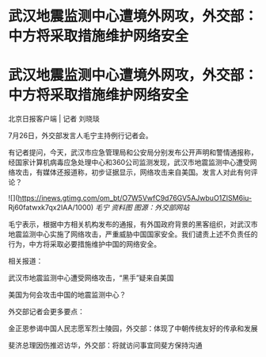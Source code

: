 # 武汉地震监测中心遭境外网攻，外交部：中方将采取措施维护网络安全

# 武汉地震监测中心遭境外网攻，外交部：中方将采取措施维护网络安全

北京日报客户端 | 记者 刘晓琰

7月26日，外交部发言人毛宁主持例行记者会。

有记者提问，今天，武汉市应急管理局和公安局分别发布公开声明和警情通报称，经国家计算机病毒应急处理中心和360公司监测发现，武汉市地震监测中心遭受网络攻击，有媒体还报道称，初步证据显示，网络攻击来自美国。发言人对此有何评论？

![](https://inews.gtimg.com/om_bt/O7W5VwfC9d76GV5AJwbuO1ZISM6iu-
Rj60fatwxk7qx2IAA/1000) _毛宁 资料图 图源：外交部网站_

毛宁表示，根据中方相关机构发布的通报，有外国政府背景的黑客组织，对武汉市地震监测中心实施了网络攻击，严重威胁中国国家安全。我们谴责上述不负责任的行为，中方将采取必要措施维护中国的网络安全。

相关报道：

武汉市地震监测中心遭受网络攻击，“黑手”疑来自美国

美国为何会攻击中国的地震监测中心？

外交部记者会更多要点：

金正恩参谒中国人民志愿军烈士陵园，外交部：体现了中朝传统友好的传承和发展

斐济总理因伤推迟访华，外交部：将就访问事宜同斐方保持沟通

